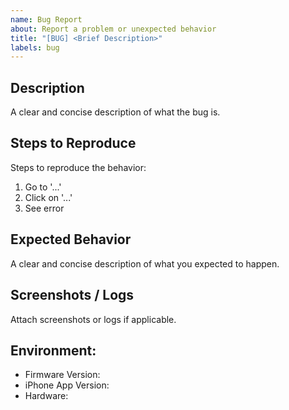 ```yaml
---
name: Bug Report
about: Report a problem or unexpected behavior
title: "[BUG] <Brief Description>"
labels: bug
---
```


## Description
A clear and concise description of what the bug is.

## Steps to Reproduce
Steps to reproduce the behavior:

1. Go to '...'
2. Click on '...'
3. See error

## Expected Behavior
A clear and concise description of what you expected to happen.

## Screenshots / Logs
Attach screenshots or logs if applicable.

## Environment:
- Firmware Version:
- iPhone App Version:
- Hardware:
